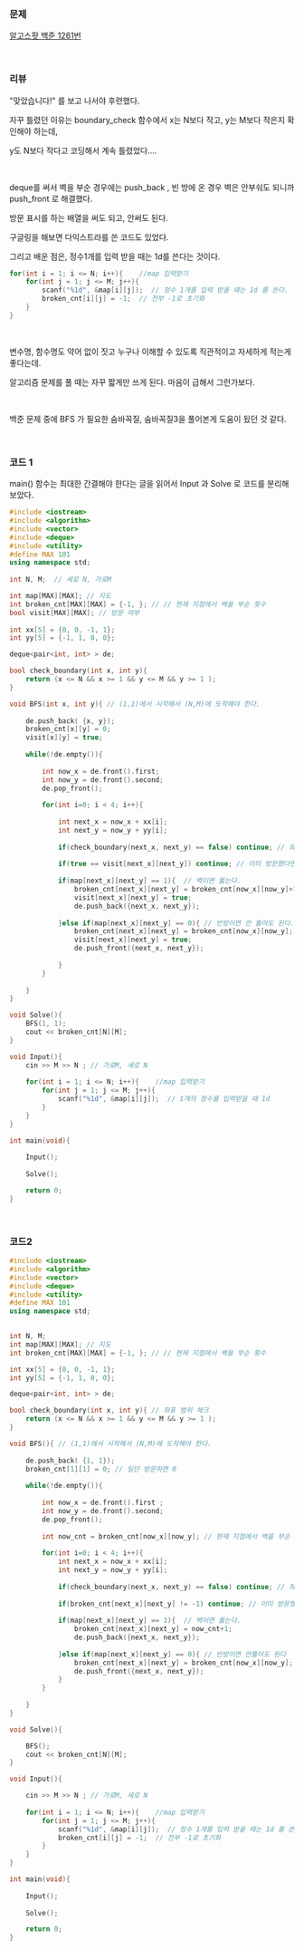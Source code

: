 ### 문제

[알고스팟  백준 1261번](https://www.acmicpc.net/problem/1261)

</br>

### 리뷰

"맞았습니다!" 를 보고 나서야 후련했다. 

자꾸 틀렸던 이유는 boundary_check 함수에서 x는 N보다 작고, y는 M보다 작은지 확인해야 하는데, 

y도 N보다 작다고 코딩해서 계속 틀렸었다....

</br>

deque를 써서 벽을 부순 경우에는 push_back , 빈 방에 온 경우 벽은 안부숴도 되니까 push_front 로 해결했다. 

방문 표시를 하는 배열을 써도 되고, 안써도 된다. 

구글링을 해보면 다익스트라를 쓴 코드도 있었다. 

그리고 배운 점은, 정수1개를 입력 받을 때는 1d를 쓴다는 것이다. 

```c++
for(int i = 1; i <= N; i++){ 	//map 입력받기
    for(int j = 1; j <= M; j++){
        scanf("%1d", &map[i][j]);  // 정수 1개를 입력 받을 때는 1d 를 쓴다. 
        broken_cnt[i][j] = -1;  // 전부 -1로 초기화 
    }
} 
```



</br>

변수명, 함수명도 약어 없이 짓고 누구나 이해할 수 있도록 직관적이고 자세하게 적는게 좋다는데. 

알고리즘 문제를 풀 때는 자꾸 짧게만 쓰게 된다. 마음이 급해서 그런가보다. 

</br>

백준 문제 중에 BFS 가 필요한 숨바꼭질, 숨바꼭질3을 풀어본게 도움이 됬던 것 같다.

</br>

### 코드 1

main() 함수는 최대한 간결해야 한다는 글을 읽어서 Input 과 Solve 로 코드를 분리해 보았다. 

```c++
#include <iostream>
#include <algorithm> 
#include <vector>
#include <deque>
#include <utility>
#define MAX 101
using namespace std;
 
int N, M;  // 세로 N, 가로M

int map[MAX][MAX]; // 지도  
int broken_cnt[MAX][MAX] = {-1, }; // // 현재 지점에서 벽을 부순 횟수
bool visit[MAX][MAX]; // 방문 여부 
 
int xx[5] = {0, 0, -1, 1};
int yy[5] = {-1, 1, 0, 0};

deque<pair<int, int> > de;

bool check_boundary(int x, int y){
	return (x <= N && x >= 1 && y <= M && y >= 1 );
}

void BFS(int x, int y){ // (1,1)에서 시작해서 (N,M)에 도착해야 한다.  
	
	de.push_back( {x, y});
	broken_cnt[x][y] = 0;
	visit[x][y] = true;
	
	while(!de.empty()){  
	
		int now_x = de.front().first;
		int now_y = de.front().second;
		de.pop_front();
	 		
		for(int i=0; i < 4; i++){
		
			int next_x = now_x + xx[i];
			int next_y = now_y + yy[i];
			
			if(check_boundary(next_x, next_y) == false) continue; // 좌표 범위 체크  
			
			if(true == visit[next_x][next_y]) continue; // 이미 방문했다면 지나간다. 
			
			if(map[next_x][next_y] == 1){  // 벽이면 뚫는다.  
				broken_cnt[next_x][next_y] = broken_cnt[now_x][now_y]+1; 
				visit[next_x][next_y] = true;
				de.push_back({next_x, next_y});
				
			}else if(map[next_x][next_y] == 0){ // 빈방이면 안 뚫어도 된다. 
				broken_cnt[next_x][next_y] = broken_cnt[now_x][now_y];
				visit[next_x][next_y] = true;
				de.push_front({next_x, next_y});
				
			}
		}
	
	}
}

void Solve(){
	BFS(1, 1);
 	cout << broken_cnt[N][M];
}

void Input(){
	cin >> M >> N ; // 가로M, 세로 N
	
	for(int i = 1; i <= N; i++){ 	//map 입력받기
		for(int j = 1; j <= M; j++){
			scanf("%1d", &map[i][j]);  // 1개의 정수를 입력받을 때 1d 
 		}
	} 
}

int main(void){
 
	Input();
	
	Solve();   

	return 0;
} 

```

</br>

### 코드2

```c++
#include <iostream>
#include <algorithm> 
#include <vector>
#include <deque>
#include <utility>
#define MAX 101
using namespace std;

 
int N, M;
int map[MAX][MAX]; // 지도  
int broken_cnt[MAX][MAX] = {-1, }; // // 현재 지점에서 벽을 부순 횟수

int xx[5] = {0, 0, -1, 1};
int yy[5] = {-1, 1, 0, 0};

deque<pair<int, int> > de;

bool check_boundary(int x, int y){ // 좌표 범위 체크  
	return (x <= N && x >= 1 && y <= M && y >= 1 );
}

void BFS(){ // (1,1)에서 시작해서 (N,M)에 도착해야 한다.  
	
	de.push_back( {1, 1});
	broken_cnt[1][1] = 0; // 일단 방문하면 0 
	
	while(!de.empty()){  
	
		int now_x = de.front().first ;
		int now_y = de.front().second;
		de.pop_front();
	 		
		int now_cnt = broken_cnt[now_x][now_y]; // 현재 지점에서 벽을 부순 횟수  
		
		for(int i=0; i < 4; i++){
			int next_x = now_x + xx[i];
			int next_y = now_y + yy[i];
			
			if(check_boundary(next_x, next_y) == false) continue; // 좌표 범위 체크  
			
			if(broken_cnt[next_x][next_y] != -1) continue; // 이미 방문했다면 지나간다. 
			
			if(map[next_x][next_y] == 1){  // 벽이면 뚫는다.  
				broken_cnt[next_x][next_y] = now_cnt+1; 
				de.push_back({next_x, next_y});
                
			}else if(map[next_x][next_y] == 0){ // 빈방이면 안뚫어도 된다  
				broken_cnt[next_x][next_y] = broken_cnt[now_x][now_y];
				de.push_front({next_x, next_y});
			}
		}
	
	}
}

void Solve(){

	BFS();
 	cout << broken_cnt[N][M];
}

void Input(){

	cin >> M >> N ; // 가로M, 세로 N
	
	for(int i = 1; i <= N; i++){ 	//map 입력받기
		for(int j = 1; j <= M; j++){
			scanf("%1d", &map[i][j]);  // 정수 1개를 입력 받을 때는 1d 를 쓴다. 
			broken_cnt[i][j] = -1;  // 전부 -1로 초기화 
		}
	} 
}

int main(void){
 
	Input();
	
	Solve();   

	return 0;
} 
```

